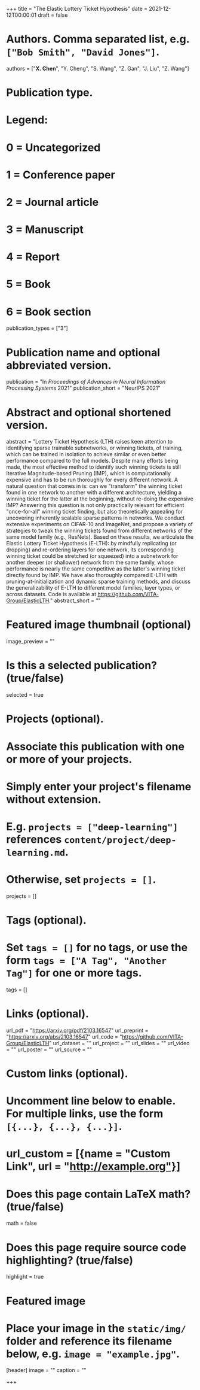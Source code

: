+++
title = "The Elastic Lottery Ticket Hypothesis"
date = 2021-12-12T00:00:01
draft = false

# Authors. Comma separated list, e.g. `["Bob Smith", "David Jones"]`.
authors = ["**X. Chen**", "Y. Cheng", "S. Wang", "Z. Gan", "J. Liu", "Z. Wang"]

# Publication type.
# Legend:
# 0 = Uncategorized
# 1 = Conference paper
# 2 = Journal article
# 3 = Manuscript
# 4 = Report
# 5 = Book
# 6 = Book section
publication_types = ["3"]

# Publication name and optional abbreviated version.
publication = "In *Proceedings of Advances in Neural Information Processing Systems* 2021"
publication_short = "NeurIPS 2021"

# Abstract and optional shortened version.
abstract = "Lottery Ticket Hypothesis (LTH) raises keen attention to identifying sparse trainable subnetworks, or winning tickets, of training, which can be trained in isolation to achieve similar or even better performance compared to the full models. Despite many efforts being made, the most effective method to identify such winning tickets is still Iterative Magnitude-based Pruning (IMP), which is computationally expensive and has to be run thoroughly for every different network. A natural question that comes in is: can we \"transform\" the winning ticket found in one network to another with a different architecture, yielding a winning ticket for the latter at the beginning, without re-doing the expensive IMP? Answering this question is not only practically relevant for efficient \"once-for-all\" winning ticket finding, but also theoretically appealing for uncovering inherently scalable sparse patterns in networks. We conduct extensive experiments on CIFAR-10 and ImageNet, and propose a variety of strategies to tweak the winning tickets found from different networks of the same model family (e.g., ResNets). Based on these results, we articulate the Elastic Lottery Ticket Hypothesis (E-LTH): by mindfully replicating (or dropping) and re-ordering layers for one network, its corresponding winning ticket could be stretched (or squeezed) into a subnetwork for another deeper (or shallower) network from the same family, whose performance is nearly the same competitive as the latter's winning ticket directly found by IMP. We have also thoroughly compared E-LTH with pruning-at-initialization and dynamic sparse training methods, and discuss the generalizability of E-LTH to different model families, layer types, or across datasets. Code is available at https://github.com/VITA-Group/ElasticLTH."
abstract_short = ""

# Featured image thumbnail (optional)
image_preview = ""

# Is this a selected publication? (true/false)
selected = true

# Projects (optional).
#   Associate this publication with one or more of your projects.
#   Simply enter your project's filename without extension.
#   E.g. `projects = ["deep-learning"]` references `content/project/deep-learning.md`.
#   Otherwise, set `projects = []`.
projects = []

# Tags (optional).
#   Set `tags = []` for no tags, or use the form `tags = ["A Tag", "Another Tag"]` for one or more tags.
tags = []

# Links (optional).
url_pdf = "https://arxiv.org/pdf/2103.16547"
url_preprint = "https://arxiv.org/abs/2103.16547"
url_code = "https://github.com/VITA-Group/ElasticLTH"
url_dataset = ""
url_project = ""
url_slides = ""
url_video = ""
url_poster = ""
url_source = ""

# Custom links (optional).
#   Uncomment line below to enable. For multiple links, use the form `[{...}, {...}, {...}]`.
# url_custom = [{name = "Custom Link", url = "http://example.org"}]

# Does this page contain LaTeX math? (true/false)
math = false

# Does this page require source code highlighting? (true/false)
highlight = true

# Featured image
# Place your image in the `static/img/` folder and reference its filename below, e.g. `image = "example.jpg"`.
[header]
image = ""
caption = ""

+++
